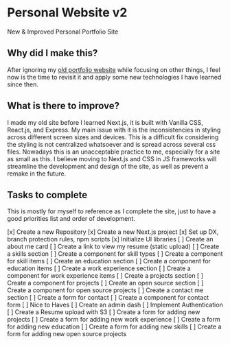 # Personal Website v2

New &amp; Improved Personal Portfolio Site

## Why did I make this?

After ignoring my [old portfolio website](https://github.com/lucas-amberg/personal-website) while focusing on other things, I feel now is the time to revisit it and apply some new technologies I have learned since then. 

## What is there to improve?

I made my old site before I learned Next.js, it is built with Vanilla CSS, React.js, and Express. My main issue with it is the inconsistencies in styling across different screen sizes and devices. This is a difficult fix considering the styling is not centralized whatsoever and is spread across several css files. Nowadays this is an unacceptable practice to me, especially for a site as small as this. I believe moving to Next.js and CSS in JS frameworks will streamline the development and design of the site, as well as prevent a remake in the future.

## Tasks to complete

This is mostly for myself to reference as I complete the site, just to have a good priorities list and order of development.

[x] Create a new Repository
[x] Create a new Next.js project
[x] Set up DX, branch protection rules, npm scripts
[x] Initialize UI libraries
[ ] Create an about me card
[ ] Create a link to view my resume (static upload)
[ ] Create a skills section
  [ ] Create a component for skill types
  [ ] Create a component for skill items
[ ] Create an education section
  [ ] Create a component for education items
[ ] Create a work experience section
  [ ] Create a component for work experience items
[ ] Create a projects section
  [ ] Create a component for projects
[ ] Create an open source section
  [ ] Create a component for open source projects
[ ] Create a contact me section
  [ ] Create a form for contact
  [ ] Create a component for contact form
[ ] Nice to Haves
  [ ] Create an admin dash
    [ ] Implement Authentication
    [ ] Create a Resume upload with S3
    [ ] Create a form for adding new projects
    [ ] Create a form for adding new work experience
    [ ] Create a form for adding new education
    [ ] Create a form for adding new skills
    [ ] Create a form for adding new open source projects
